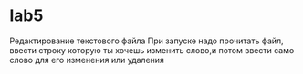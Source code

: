 # lab5
Редактирование текстового файла
При запуске надо прочитать файл, ввести строку которую ты хочешь изменить слово,и потом ввести само слово для его изменения или удаления 
